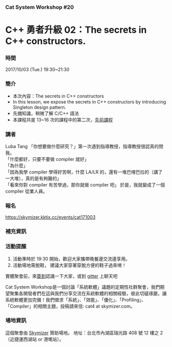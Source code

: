 ### Cat System Workshop #20 ### 
# C++ 勇者升級 02：The secrets in C++ constructors. #

### 時間 ###
2017/10/03 (Tue.) 19:30~21:30 

### 簡介 ###
* 本次內容：The secrets in C++ constructors
* In this lesson, we expose the secrets in C++ constructors by introducing Singleton design pattern. 
* 先備知識，稍微了解 C/C++ 語法
* 本課程共是 13~16 次的課程中的第二次，[先前課程](https://github.com/CatSystemWorkshop/meetup) 

### 講者 ###
Luba Tang
「你想要做什麼研究？」第一次遇到指導教授，指導教授很認真的問我。  
「什麼都好，只要不要做 compiler 就好」  
「為什麼」  
「因為我學 compiler 學得好苦啊，什麼 LA/LR 的，還有一堆巴哩巴拉的（講了一大堆），真的是有夠難的」   
「看來你對 compiler 有苦學過，那你就做 compiler 吧」 
於是，我就變成了一個 compiler 從業人員。

### 報名 ### 
https://skymizer.kktix.cc/events/cat171003

### 補充資訊 ### 


### 活動提醒 ###
1. 活動準時於 19:30 開始，歡迎大家攜帶晚餐邊交流邊享用。
2. 活動場地需脫鞋， 建議大家穿著穿脫方便的鞋子過來唷！

實體聚會前，來[簽到](https://github.com/CatSystemWorkshop/meetup/blob/master/guest_book.md)認識一下大家，或到 [gitter](https://gitter.im/CatSystemWorkshop/Lobby?utm_source=share-link&utm_medium=link&utm_campaign=share-link) 上聊天吧

Cat System Workshop是一個討論「系統軟體」議題的定期性社群聚會，我們期望聚集各開發者們在這與我們分享交流在系統軟體的相關經驗，彼此切磋琢磨，讓系統軟體更加完備！我們徵求「系統」、「效能」、「優化」、「Profiling」、「Compiler」的相關主題，投稿請來信: cat4 at skymizer.com。

### 場地資訊 ###
這個聚會由 [Skymizer](https://github.com/skymizer) 贊助場地。
地址：台北市內湖區瑞光路 408 號 12 樓之 2（近捷運西湖站 or 港墘站）。
